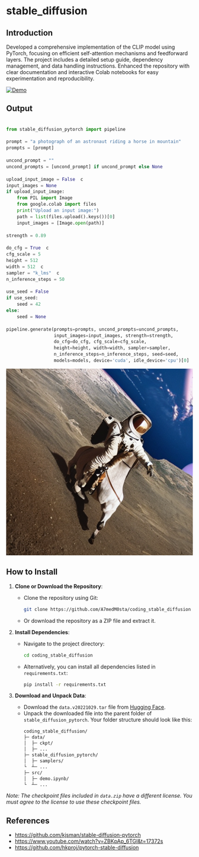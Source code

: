 # stable_diffusion

## Introduction
Developed a comprehensive implementation of the CLIP model using PyTorch, focusing on efficient self-attention mechanisms and feedforward layers. The project includes a detailed setup guide, dependency management, and data handling instructions. Enhanced the repository with clear documentation and interactive Colab notebooks for easy experimentation and reproducibility.

[![Demo](https://colab.research.google.com/assets/colab-badge.svg)](https://colab.research.google.com/drive/1ry37udowHtRGr8sAQTGBS3gnCDTgFeue?usp=sharing)
## Output
```python

from stable_diffusion_pytorch import pipeline

prompt = "a photograph of an astronaut riding a horse in mountain"  
prompts = [prompt]

uncond_prompt = ""  
uncond_prompts = [uncond_prompt] if uncond_prompt else None

upload_input_image = False  c
input_images = None
if upload_input_image:
    from PIL import Image
    from google.colab import files
    print("Upload an input image:")
    path = list(files.upload().keys())[0]
    input_images = [Image.open(path)]

strength = 0.89 

do_cfg = True  c
cfg_scale = 5  
height = 512  
width = 512  c
sampler = "k_lms"  c
n_inference_steps = 50 

use_seed = False  
if use_seed:
    seed = 42  
else:
    seed = None

pipeline.generate(prompts=prompts, uncond_prompts=uncond_prompts,
                  input_images=input_images, strength=strength,
                  do_cfg=do_cfg, cfg_scale=cfg_scale,
                  height=height, width=width, sampler=sampler,
                  n_inference_steps=n_inference_steps, seed=seed,
                  models=models, device='cuda', idle_device='cpu')[0]
```
<img src="assets/output.png" width="512">

## How to Install

1. **Clone or Download the Repository**: 
   - Clone the repository using Git:
     ```sh
     git clone https://github.com/A7medM0sta/coding_stable_diffusion
     ```
   - Or download the repository as a ZIP file and extract it.

2. **Install Dependencies**: 
   - Navigate to the project directory:
     ```sh
     cd coding_stable_diffusion
     ```
   - Alternatively, you can install all dependencies listed in `requirements.txt`:
     ```sh
     pip install -r requirements.txt
     ```

3. **Download and Unpack Data**: 
   - Download the `data.v20221029.tar` file from [Hugging Face](https://huggingface.co/jinseokim/stable-diffusion-pytorch-data/resolve/main/data.v20221029.tar).
   - Unpack the downloaded file into the parent folder of `stable_diffusion_pytorch`. Your folder structure should look like this:
     ```
     coding_stable_diffusion/
     ├─ data/
     │  ├─ ckpt/
     │  ├─ ...
     ├─ stable_diffusion_pytorch/
     │  ├─ samplers/
     └  ┴─ ...
     ├─ src/
     │  ├─ demo.ipynb/
     └  ┴─ ...
     ```

*Note: The checkpoint files included in `data.zip` have a different license. You must agree to the license to use these checkpoint files.*



## References
* https://github.com/kjsman/stable-diffusion-pytorch
* https://www.youtube.com/watch?v=ZBKpAp_6TGI&t=17372s
* https://github.com/hkproj/pytorch-stable-diffusion
